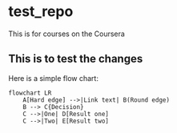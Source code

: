 # test_repo
This is for courses on the Coursera

## This is to test the changes
Here is a simple flow chart:

```mermaid
flowchart LR
    A[Hard edge] -->|Link text| B(Round edge)
    B --> C{Decision}
    C -->|One| D[Result one]
    C -->|Two| E[Result two]

```
